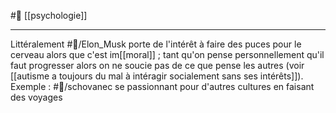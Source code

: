 #🌲  [[psychologie]]

---
Littéralement #👤/Elon_Musk porte de l'intérêt à faire des puces pour le cerveau alors que c'est im[[moral]] ; tant qu'on pense personnellement qu'il faut progresser alors on ne soucie pas de ce que pense les autres (voir [[autisme a toujours du mal à intéragir socialement sans ses intérêts]]). Exemple : #👤/schovanec se passionnant pour d'autres cultures en faisant des voyages